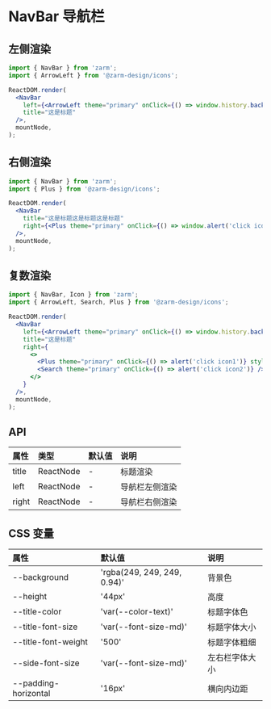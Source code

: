 # NavBar 导航栏

## 左侧渲染

```jsx
import { NavBar } from 'zarm';
import { ArrowLeft } from '@zarm-design/icons';

ReactDOM.render(
  <NavBar
    left={<ArrowLeft theme="primary" onClick={() => window.history.back()} />}
    title="这是标题"
  />,
  mountNode,
);
```

## 右侧渲染

```jsx
import { NavBar } from 'zarm';
import { Plus } from '@zarm-design/icons';

ReactDOM.render(
  <NavBar
    title="这是标题这是标题这是标题"
    right={<Plus theme="primary" onClick={() => window.alert('click icon')} />}
  />,
  mountNode,
);
```

## 复数渲染

```jsx
import { NavBar, Icon } from 'zarm';
import { ArrowLeft, Search, Plus } from '@zarm-design/icons';

ReactDOM.render(
  <NavBar
    left={<ArrowLeft theme="primary" onClick={() => window.history.back()} />}
    title="这是标题"
    right={
      <>
        <Plus theme="primary" onClick={() => alert('click icon1')} style={{ marginRight: 16 }} />
        <Search theme="primary" onClick={() => alert('click icon2')} />
      </>
    }
  />,
  mountNode,
);
```

## API

| 属性  | 类型      | 默认值 | 说明           |
| :---- | :-------- | :----- | :------------- |
| title | ReactNode | -      | 标题渲染       |
| left  | ReactNode | -      | 导航栏左侧渲染 |
| right | ReactNode | -      | 导航栏右侧渲染 |

## CSS 变量

| 属性                 | 默认值                      | 说明           |
| :------------------- | :-------------------------- | :------------- |
| --background         | 'rgba(249, 249, 249, 0.94)' | 背景色         |
| --height             | '44px'                      | 高度           |
| --title-color        | 'var(--color-text)'         | 标题字体色     |
| --title-font-size    | 'var(--font-size-md)'       | 标题字体大小   |
| --title-font-weight  | '500'                       | 标题字体粗细   |
| --side-font-size     | 'var(--font-size-md)'       | 左右栏字体大小 |
| --padding-horizontal | '16px'                      | 横向内边距     |

